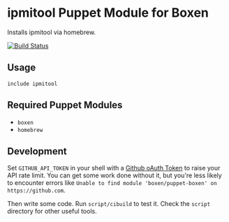 # ipmitool Puppet Module for Boxen

Installs ipmitool via homebrew.

[![Build Status](https://travis-ci.org/boxen/puppet-template.svg?branch=master)](https://travis-ci.org/boxen/puppet-template)

## Usage

```puppet
include ipmitool
```

## Required Puppet Modules

* `boxen`
* `homebrew`

## Development

Set `GITHUB_API_TOKEN` in your shell with a [Github oAuth Token](https://help.github.com/articles/creating-an-oauth-token-for-command-line-use) to raise your API rate limit. You can get some work done without it, but you're less likely to encounter errors like `Unable to find module 'boxen/puppet-boxen' on https://github.com`.

Then write some code. Run `script/cibuild` to test it. Check the `script`
directory for other useful tools.
